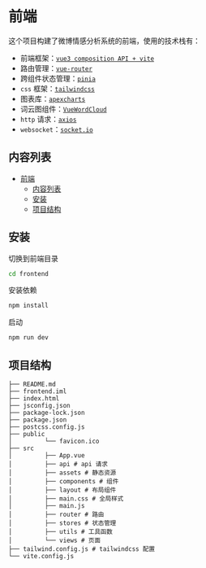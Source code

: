 # 前端

这个项目构建了微博情感分析系统的前端，使用的技术栈有：

- 前端框架：[`vue3 composition API + vite`](https://v3.cn.vuejs.org/guide/introduction.html)
- 路由管理：[`vue-router`](https://next.router.vuejs.org/)
- 跨组件状态管理：[`pinia`](https://pinia.vuejs.org/)
- `css` 框架：[`tailwindcss`](https://tailwindcss.com/)
- 图表库：[`apexcharts`](https://github.com/apexcharts/apexcharts.js)
- 词云图组件：[`VueWordCloud`](https://github.com/SeregPie/VueWordCloud)
- `http` 请求：[`axios`](https://axios-http.com/)
- `websocket`：[`socket.io`](https://socket.io/)

## 内容列表

- [前端](#前端)
  - [内容列表](#内容列表)
  - [安装](#安装)
  - [项目结构](#项目结构)

## 安装

切换到前端目录

```sh
cd frontend
```

安装依赖

```sh
npm install
```

启动

```sh
npm run dev
```

## 项目结构

```
├── README.md
├── frontend.iml
├── index.html
├── jsconfig.json
├── package-lock.json
├── package.json
├── postcss.config.js
├── public
│         └── favicon.ico
├── src
│         ├── App.vue
│         ├── api # api 请求
│         ├── assets # 静态资源
│         ├── components # 组件
│         ├── layout # 布局组件
│         ├── main.css # 全局样式
│         ├── main.js
│         ├── router # 路由
│         ├── stores # 状态管理
│         ├── utils # 工具函数
│         └── views # 页面
├── tailwind.config.js # tailwindcss 配置
└── vite.config.js
```
